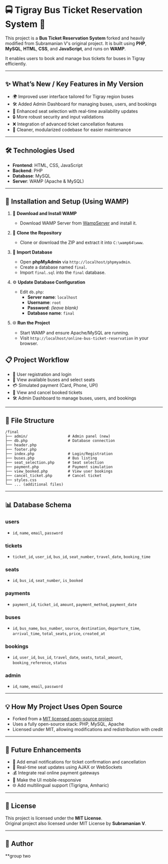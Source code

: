 
# 🚍 Tigray Bus Ticket Reservation System 🚌

This project is a **Bus Ticket Reservation System** forked and heavily modified from Subramanian V's original project.
It is built using **PHP**, **MySQL**, **HTML**, **CSS**, and **JavaScript**, and runs on **WAMP**.

It enables users to book and manage bus tickets for buses in Tigray efficiently.

---

## ✨ What’s New / Key Features in My Version

- 🌍 Improved user interface tailored for Tigray region buses
- 🛠️ Added Admin Dashboard for managing buses, users, and bookings
- 🎫 Enhanced seat selection with real-time availability updates
- 🔒 More robust security and input validations
- ❌ Integration of advanced ticket cancellation features
- 🧱 Cleaner, modularized codebase for easier maintenance

---

## 🛠️ Technologies Used

- **Frontend**: HTML, CSS, JavaScript
- **Backend**: PHP
- **Database**: MySQL
- **Server**: WAMP (Apache & MySQL)

---
## 🚀 Installation and Setup (Using WAMP)

1. 🔽 **Download and Install WAMP**  
   - Download WAMP Server from [WampServer](http://www.wampserver.com/en/) and install it.

2. 🧩 **Clone the Repository**  
   - Clone or download the ZIP and extract it into `C:\wamp64\www`.

3. 💾 **Import Database**  
   - Open **phpMyAdmin** via `http://localhost/phpmyadmin`.  
   - Create a database named `final`.  
   - Import `final.sql` into the `final` database.

4. ⚙️ **Update Database Configuration**  
   - Edit `db.php`:  
     - **Server name**: `localhost`  
     - **Username**: `root`  
     - **Password**: *(leave blank)*  
     - **Database name**: `final`

5. 🌐 **Run the Project**  
   - Start WAMP and ensure Apache/MySQL are running.  
   - Visit `http://localhost/online-bus-ticket-reservation` in your browser.

## 📋 Project Workflow

- 📝 User registration and login
- 🚌 View available buses and select seats
- 💳 Simulated payment (Card, Phone, UPI)
- 📄 View and cancel booked tickets
- 🛠️ Admin Dashboard to manage buses, users, and bookings

---

## 🧩 File Structure

```
/final
├── admin/                  # Admin panel (new)
├── db.php                  # Database connection
├── header.php
├── footer.php
├── index.php               # Login/Registration
├── buses.php               # Bus listing
├── seat_selection.php      # Seat selection
├── payment.php             # Payment simulation
├── view_booked.php         # View user bookings
├── cancel_ticket.php       # Cancel ticket
├── styles.css
└── ... (additional files)
```

---

## 📊 Database Schema

### **users**
- `id`, `name`, `email`, `password`

### **tickets**
- `ticket_id`, `user_id`, `bus_id`, `seat_number`, `travel_date`, `booking_time`

### **seats**
- `id`, `bus_id`, `seat_number`, `is_booked`

### **payments**
- `payment_id`, `ticket_id`, `amount`, `payment_method`, `payment_date`

### **buses**
- `id`, `bus_name`, `bus_number`, `source`, `destination`, `departure_time`, `arrival_time`, `total_seats`, `price`, `created_at`

### **bookings**
- `id`, `user_id`, `bus_id`, `travel_date`, `seats`, `total_amount`, `booking_reference`, `status`

### **admin**
- `id`, `name`, `email`, `password`

---

## 💡 How My Project Uses Open Source

- Forked from a [MIT licensed open-source project](https://github.com/Subramanian7986/online-bus-ticket-reservation)
- Uses a fully open-source stack: PHP, MySQL, Apache
- Licensed under MIT, allowing modifications and redistribution with credit

---

## 🎯 Future Enhancements

- 📧 Add email notifications for ticket confirmation and cancellation
- 🔁 Real-time seat updates using AJAX or WebSockets
- 💰 Integrate real online payment gateways
- 📱 Make the UI mobile-responsive
- 🌐 Add multilingual support (Tigrigna, Amharic)

---

## 📜 License

This project is licensed under the **MIT License**.  
Original project also licensed under MIT License by **Subramanian V**.

---

## 🙌 Author

**group two
